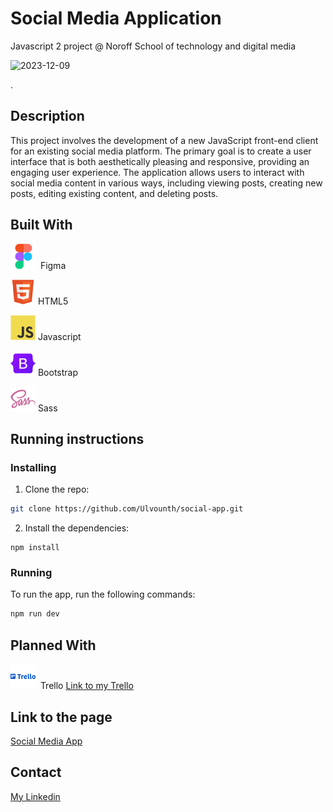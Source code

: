 <h1>Social Media Application</h1>
<p>Javascript 2 project @ Noroff School of technology and digital media</p>

![2023-12-09](https://github.com/Ulvounth/social-app/assets/98667510/646d91a6-15ea-4d4d-bfa3-1d46f6c1879a)


.

## Description

This project involves the development of a new JavaScript front-end client for an existing social media platform. The primary goal is to create a user interface that is both aesthetically pleasing and responsive, providing an engaging user experience. The application allows users to interact with social media content in various ways, including viewing posts, creating new posts, editing existing content, and deleting posts.

## Built With

<img src="https://github.com/devicons/devicon/blob/master/icons/figma/figma-original.svg" title="Figma" alt="Figma" width="40" height="40"/>&nbsp;  Figma 

<img src="https://github.com/devicons/devicon/blob/master/icons/html5/html5-original.svg" title="HTML5" alt="HTML" width="40" height="40"/>  HTML5

<img src="https://github.com/devicons/devicon/blob/master/icons/javascript/javascript-original.svg"  title="JS" alt="JS" width="40" height="40"/>  Javascript

<img src="https://github.com/devicons/devicon/blob/master/icons/bootstrap/bootstrap-original.svg"  title="Bootstrap" alt="Bootstrap" width="40" height="40"/>  Bootstrap

<img src="https://github.com/devicons/devicon/blob/master/icons/sass/sass-original.svg"  title="Sass" alt="Sass" width="40" height="40"/>  Sass

## Running instructions

### Installing

1. Clone the repo:

```bash
git clone https://github.com/Ulvounth/social-app.git
```

2. Install the dependencies:

```
npm install
```

### Running

To run the app, run the following commands:

```bash
npm run dev
```

## Planned With

<img src="https://github.com/devicons/devicon/blob/master/icons/trello/trello-plain-wordmark.svg" title="Trello" alt="Trello" width="40" height="40"/>&nbsp;  Trello
 [Link to my Trello](https://trello.com/invite/b/NDeagASA/db527be52aa39bd2639e40f49831241f/javascript-2)

## Link to the page

[Social Media App](https://zesty-selkie-6b0948.netlify.app/)


## Contact

[My Linkedin](https://www.linkedin.com/in/andreas-ulvund-98066376/)
